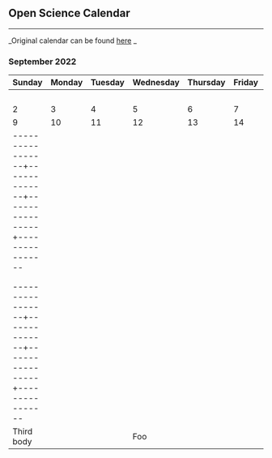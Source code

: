 ## Open Science Calendar

----

_Original calendar can be found [here](https://openresearchcalendar.org/calendar/) _


### September 2022 

| Sunday          | Monday       | Tuesday         | Wednesday      |  Thursday       | Friday          | Saturday        |
|-----------------|------------- |-----------------|----------------|-----------------|-----------------|-----------------|
|                 |              |                 |                |                 |                 |                1|
|                2|             3|                4|               5|                6|                7|                8|
|                9|            10|               11|              12|               13|               14|               15|
|-----------------+--------------+-----------------+----------------| | | |
|      |              |                 |                | | | |
|         |              |                 |                | | | |
|-----------------+--------------+-----------------+----------------| | | |
| Third body      |              |                 | Foo            | | | |
                             
